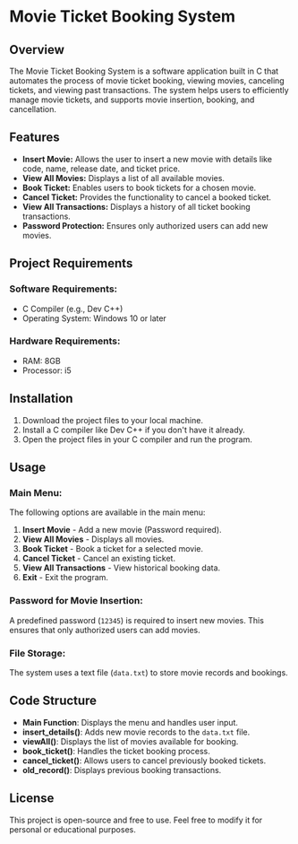 # Movie Ticket Booking System

## Overview

The Movie Ticket Booking System is a software application built in C that automates the process of movie ticket booking, viewing movies, canceling tickets, and viewing past transactions. The system helps users to efficiently manage movie tickets, and supports movie insertion, booking, and cancellation.

## Features

- **Insert Movie:** Allows the user to insert a new movie with details like code, name, release date, and ticket price.
- **View All Movies:** Displays a list of all available movies.
- **Book Ticket:** Enables users to book tickets for a chosen movie.
- **Cancel Ticket:** Provides the functionality to cancel a booked ticket.
- **View All Transactions:** Displays a history of all ticket booking transactions.
- **Password Protection:** Ensures only authorized users can add new movies.

## Project Requirements

### Software Requirements:
- C Compiler (e.g., Dev C++)
- Operating System: Windows 10 or later

### Hardware Requirements:
- RAM: 8GB
- Processor: i5

## Installation

1. Download the project files to your local machine.
2. Install a C compiler like Dev C++ if you don't have it already.
3. Open the project files in your C compiler and run the program.

## Usage

### Main Menu:

The following options are available in the main menu:
1. **Insert Movie** - Add a new movie (Password required).
2. **View All Movies** - Displays all movies.
3. **Book Ticket** - Book a ticket for a selected movie.
4. **Cancel Ticket** - Cancel an existing ticket.
5. **View All Transactions** - View historical booking data.
6. **Exit** - Exit the program.

### Password for Movie Insertion:

A predefined password (`12345`) is required to insert new movies. This ensures that only authorized users can add movies.

### File Storage:

The system uses a text file (`data.txt`) to store movie records and bookings.

## Code Structure

- **Main Function**: Displays the menu and handles user input.
- **insert_details()**: Adds new movie records to the `data.txt` file.
- **viewAll()**: Displays the list of movies available for booking.
- **book_ticket()**: Handles the ticket booking process.
- **cancel_ticket()**: Allows users to cancel previously booked tickets.
- **old_record()**: Displays previous booking transactions.

## License

This project is open-source and free to use. Feel free to modify it for personal or educational purposes.

